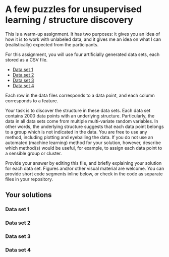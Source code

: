 # A few puzzles for unsupervised learning / structure discovery

This is a warm-up assignment. It has two purposes: 
it gives you an idea of how it is to work with unlabeled data,
and it gives me
an idea on what I can (realistically) expected from the participants.

For this assignment, you will use four artificially generated data sets,
each stored as a CSV file.

- [Data set 1](data-set1.csv)
- [Data set 2](data-set2.csv)
- [Data set 3](data-set3.csv)
- [Data set 4](data-set4.csv)

Each row in the data files corresponds to a data point,
and each column corresponds to a feature.

Your task is to discover the structure in these data sets.
Each data set contains 2000 data points with an underlying structure.
Particularly,
the data in all data sets come from multiple multi-variate random variables.
In other words,
the underlying structure suggests that each data point belongs to a group
which is not indicated in the data.
You are free to use any method,
including plotting and eyeballing the data.
If you do not use an automated (machine learning) method for your solution, 
however,
describe which method(s) would be useful,
for example, to assign each data point to a sensible group or cluster.

Provide your answer by editing this file,
and briefly explaining your solution for each data set.
Figures and/or other visual material are welcome.
You can provide short code segments inline below,
or check in the code as separate files in your repository.

## Your solutions

### Data set 1

### Data set 2

### Data set 3

### Data set 4
